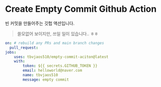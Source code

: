# Create Empty Commit Github Action

빈 커밋을 만들어주는 깃헙 액션입니다.

> 쓸모없어 보이지만, 쓰일 일이 있습니다.. ㅎㅎ

```yaml
on: # rebuild any PRs and main branch changes
  pull_request:
jobs:
    uses: tbvjaos510/empty-commit-aciton@latest
    with:
        token: ${{ secrets.GITHUB_TOKEN }}
        email: helloworld@naver.com
        name: tbvjaos510
        message: empty commit
```
